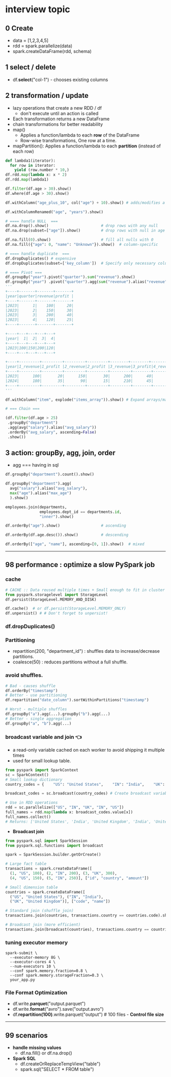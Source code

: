 # interview topic
## 0 Create 
- data = [1,2,3,4,5]
- rdd = spark.parallelize(data)
- spark.createDataFrame(rdd, schema)
  
## 1 select / delete
- df.**select**("col-1") - chooses existing columns

## 2 transformation / update 
- lazy operations that create a new RDD / df
  - don't execute until an action is called
- Each transformation returns a new DataFrame
- chain transformations for better readability
- map()
  - Applies a function/lambda to each **row** of the DataFrame
  - Row-wise transformations,  One row at a time.
- mapPartition(): Applies a function/lambda to each **partition** (instead of each row)
```python
def lambda1(iterator):
  for row in iterator:
    yield (row.number * 10,)
df.rdd.map(lambda x: x * 2)
df.rdd.map(lambda1)

df.filter(df.age > 30).show()
df.where(df.age > 30).show()

df.withColumn("age_plus_10", col("age") + 10).show() # adds/modifies a column

df.withColumnRenamed("age", "years").show()

# ==== handle NULL  ===
df.na.drop().show()                       # drop rows with any null
df.na.drop(subset=["age"]).show()         # drop rows with null in age

df.na.fill(0).show()                      # fill all nulls with 0
df.na.fill({"age": 0, "name": "Unknown"}).show()  # column-specific

# ==== handle duplicate  ===
df.dropDuplicates() # expensive
df.dropDuplicates(subset=['key_column'])  # Specify only necessary columns

# ==== Pivot ===
df.groupBy("year").pivot("quarter").sum("revenue").show()
df.groupBy("year") .pivot("quarter").agg(sum("revenue").alias("revenue"),sum("profit").alias("profit")).show()
'''
+----+-------+-------+-------+
|year|quarter|revenue|profit |
+----+-------+-------+-------+
|2023|      1|    100|     20|
|2023|      2|    150|     30|
|2023|      3|    200|     40|
|2023|      4|    120|     25|
+----+-------+-------+-------+  

+----+---+---+---+---+
|year|  1|  2|  3|  4|
+----+---+---+---+---+
|2023|100|150|200|120|
+----+---+---+---+---+

+----+---------+---------+---------+---------+--------+--------+--------+--------+
|year|1_revenue|1_profit |2_revenue|2_profit |3_revenue|3_profit|4_revenue|4_profit|
+----+---------+---------+---------+---------+---------+--------+---------+--------+
|2023|      100|       20|      150|       30|      200|      40|      120|      25|
|2024|      180|       35|       90|       15|      210|      45|      130|      30|
+----+---------+---------+---------+---------+---------+--------+---------+--------+
'''

df.withColumn("item", explode("items_array")).show() # Expand arrays/maps

# === Chain ===

(df.filter(df.age > 25)
 .groupBy("department")
 .agg(avg("salary").alias("avg_salary"))
 .orderBy("avg_salary", ascending=False)
 .show())
```

## 3 action: groupBy, agg, join, order
- agg === having in sql
```python
df.groupBy("department").count().show()

df.groupBy("department").agg(
  avg("salary").alias("avg_salary"),
  max("age").alias("max_age")
  ).show()

employees.join(departments,
               employees.dept_id == departments.id,
               "inner").show()

df.orderBy("age").show()                  # ascending

df.orderBy(df.age.desc()).show()          # descending

df.orderBy(["age", "name"], ascending=[0, 1]).show()  # mixed
```

---
## 98 performance : optimize a slow PySpark job
### cache
```python
# CACHE :: Data reused multiple times + Small enough to fit in cluster memory
from pyspark.storagelevel import StorageLevel
df.persist(StorageLevel.MEMORY_AND_DISK)

df.cache()  # or df.persist(StorageLevel.MEMORY_ONLY)
df.unpersist() # # Don't forget to unpersist!
```
### df.dropDuplicates()

### Partitioning
- repartition(200, "department_id") : shuffles data to increase/decrease partitions.
- coalesce(50) : reduces partitions without a full shuffle.

### avoid shuffles.
```python
# Bad - causes shuffle
df.orderBy("timestamp")
# Better - use partitioning
df.repartition("date_column").sortWithinPartitions("timestamp")

# Worst - multiple shuffles
df.groupBy("a").agg(...).groupBy("b").agg(...)
# Better - single aggregation
df.groupBy("a", "b").agg(...)
```

### broadcast variable and join :point_left:
- a read-only variable cached on each worker to avoid shipping it multiple times 
- used for small lookup table.
```python
from pyspark import SparkContext
sc = SparkContext()
# Small lookup dictionary
country_codes = {    "US": "United States",    "IN": "India",    "UK": "United Kingdom"}

broadcast_codes = sc.broadcast(country_codes) # Create broadcast variable

# Use in RDD operations
rdd = sc.parallelize(["US", "IN", "UK", "IN", "US"])
full_names = rdd.map(lambda x: broadcast_codes.value[x])
full_names.collect()
# Returns: ['United States', 'India', 'United Kingdom', 'India', 'United States']
```
- **Broadcast join**
```python
from pyspark.sql import SparkSession
from pyspark.sql.functions import broadcast

spark = SparkSession.builder.getOrCreate()

# Large fact table
transactions = spark.createDataFrame([
  (1, "US", 100), (2, "IN", 200), (3, "UK", 300),
  (4, "US", 150), (5, "IN", 250)], ["id", "country", "amount"])

# Small dimension table
countries = spark.createDataFrame([
  ("US", "United States"), ("IN", "India"),
  ("UK", "United Kingdom")], ["code", "name"])

# Standard join (shuffle join)
transactions.join(countries, transactions.country == countries.code).show()

# Broadcast join (more efficient)
transactions.join(broadcast(countries), transactions.country == countries.code).show()
```

### tuning executor memory
```
spark-submit \
  --executor-memory 8G \
  --executor-cores 4 \
  --num-executors 10 \
  --conf spark.memory.fraction=0.8 \
  --conf spark.memory.storageFraction=0.3 \
  your_app.py
```
### File Format Optimization
- df.write.**parquet**("output.parquet")
- df.write.**format**("avro").save("output.avro")
- df.**repartition(100)**.write.parquet("output")  # 100 files -  **Control file size**
---
## 99 scenarios
- **handle missing values**
  - df.na.fill() or df.na.drop()
- **Spark SQL**
  - df.createOrReplaceTempView("table")
  - spark.sql("SELECT * FROM table")

